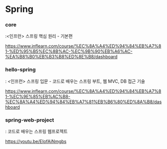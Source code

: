 # Spring



### core
:<인프런> 스프링 핵심 원리 - 기본편

https://www.inflearn.com/course/%EC%8A%A4%ED%94%84%EB%A7%81-%ED%95%B5%EC%8B%AC-%EC%9B%90%EB%A6%AC-%EA%B8%B0%EB%B3%B8%ED%8E%B8/dashboard



### hello-spring
: <인프런> 스프링 입문 - 코드로 배우는 스프링 부트, 웹 MVC, DB 접근 기술

https://www.inflearn.com/course/%EC%8A%A4%ED%94%84%EB%A7%81-%EC%9E%85%EB%AC%B8-%EC%8A%A4%ED%94%84%EB%A7%81%EB%B6%80%ED%8A%B8/dashboard



### spring-web-project
: 코드로 배우는 스프링 웹프로젝트 

https://youtu.be/EIofAiNmgbs
